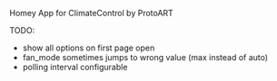 Homey App for ClimateControl by ProtoART

TODO:
* show all options on first page open
* fan_mode sometimes jumps to wrong value (max instead of auto)
* polling interval configurable
